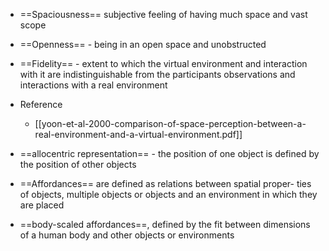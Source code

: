 
- ==Spaciousness== subjective feeling of having much space and vast scope
- ==Openness== - being in an open space and unobstructed
- ==Fidelity== - extent to which the virtual environment and interaction with it are indistinguishable from the participants observations and interactions with a real environment

- Reference
	- [[yoon-et-al-2000-comparison-of-space-perception-between-a-real-environment-and-a-virtual-environment.pdf]]

- ==allocentric representation== - the position of one object is defined by the position of other objects

- ==Affordances== are defined as relations between spatial proper- ties of objects, multiple objects or objects and an environment in which they are placed 

- ==body-scaled affordances==, defined by the fit between dimensions of a human body and other objects or environments